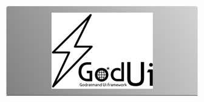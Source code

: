 <div align="center" style=
"background: linear-gradient(60deg, grey, lightgrey);border-radius: 5px;">

<br>

<img src="./images/GodUi-Logo.png">

---
</div>